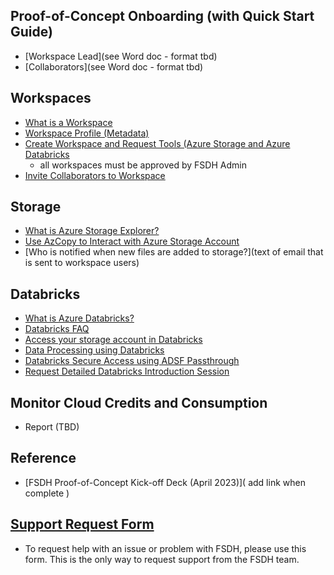 ## Proof-of-Concept Onboarding (with Quick Start Guide) 
- [Workspace Lead](see Word doc - format tbd)
- [Collaborators](see Word doc - format tbd)
     
## Workspaces
- [What is a Workspace](/UserGuide/Workspace/Workspace.md)
- [Workspace Profile (Metadata)](/UserGuide/Workspace/Workspace-Profile-Metadata.md)
- [Create Workspace and Request Tools (Azure Storage and Azure Databricks]()
  - all workspaces must be approved by FSDH Admin
- [Invite Collaborators to Workspace]() 
  
## Storage
- [What is Azure Storage Explorer?](/UserGuide/Storage/Datahub-AzureStorage.md)
- [Use AzCopy to Interact with Azure Storage Account](/UserGuide/Storage/Use-AzCopy.md)
- [Who is notified when new files are added to storage?](text of email that is sent to workspace users)

## Databricks
- [What is Azure Databricks?](/UserGuide/Databricks/Databricks.md)
- [Databricks FAQ](/UserGuide/Databricks/Databricks-FAQ.md)
- [Access your storage account in Databricks](/UserGuide/Databricks/Access-your-storage-account-in-Databricks.md)
- [Data Processing using Databricks](/UserGuide/Databricks/Data-Processing-using-Databricks.md)
- [Databricks Secure Access using ADSF Passthrough](/UserGuide/Databricks/Databricks---Secure-Access-using-ADSF-Passthrough.md)
- [Request Detailed Databricks Introduction Session](/UserGuide/Databricks/Request-databricks-session.md)

## Monitor Cloud Credits and Consumption
- Report (TBD)
  
## Reference
- [FSDH Proof-of-Concept Kick-off Deck (April 2023)]( add link when complete ) 

## [Support Request Form](https://forms.office.com/r/zk82ehvUtv) 
- To request help with an issue or problem with FSDH, please use this form. This is the only way to request support from the FSDH team.



